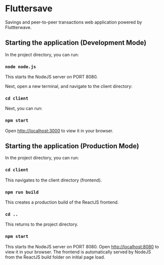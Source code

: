 # Fluttersave

Savings and peer-to-peer transactions web application powered by Fluttterwave.

## Starting the application (Development Mode)

In the project directory, you can run:

### `node node.js`

This starts the NodeJS server on PORT 8080.

Next, open a new terminal, and navigate to the client directory:

### `cd client`

Next, you can run:

### `npm start`

Open [http://localhost:3000](http://localhost:3000) to view it in your browser.

## Starting the application (Production Mode)

In the project directory, you can run:

### `cd client`

This navigates to the client directory (frontend).

### `npm run build`

This creates a production build of the ReactJS frontend.

### `cd ..`

This returns to the project directory.
### `npm start`

This starts the NodeJS server on PORT 8080.
Open [http://localhost:8080](http://localhost:8080) to view it in your browser.
The frontend is automatically served by NodeJS from the ReactJS build folder on initial page load.